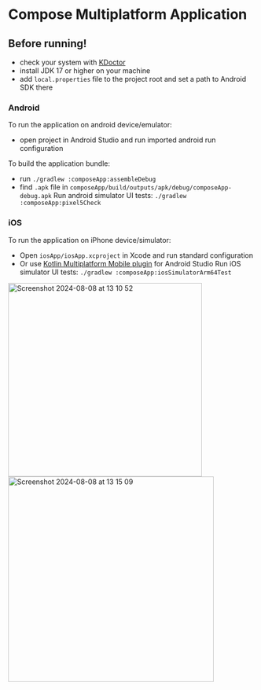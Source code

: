 # Compose Multiplatform Application

## Before running!
 - check your system with [KDoctor](https://github.com/Kotlin/kdoctor)
 - install JDK 17 or higher on your machine
 - add `local.properties` file to the project root and set a path to Android SDK there

### Android
To run the application on android device/emulator:  
 - open project in Android Studio and run imported android run configuration

To build the application bundle:
 - run `./gradlew :composeApp:assembleDebug`
 - find `.apk` file in `composeApp/build/outputs/apk/debug/composeApp-debug.apk`
Run android simulator UI tests: `./gradlew :composeApp:pixel5Check`

### iOS
To run the application on iPhone device/simulator:
 - Open `iosApp/iosApp.xcproject` in Xcode and run standard configuration
 - Or use [Kotlin Multiplatform Mobile plugin](https://plugins.jetbrains.com/plugin/14936-kotlin-multiplatform-mobile) for Android Studio
Run iOS simulator UI tests: `./gradlew :composeApp:iosSimulatorArm64Test`

<img width="394" alt="Screenshot 2024-08-08 at 13 10 52" src="https://github.com/user-attachments/assets/f489f512-0e5f-47e0-bde6-53e1e963aba3">

<img width="418" alt="Screenshot 2024-08-08 at 13 15 09" src="https://github.com/user-attachments/assets/6c5f2afd-35af-472b-9071-cce8e1c5a157">
